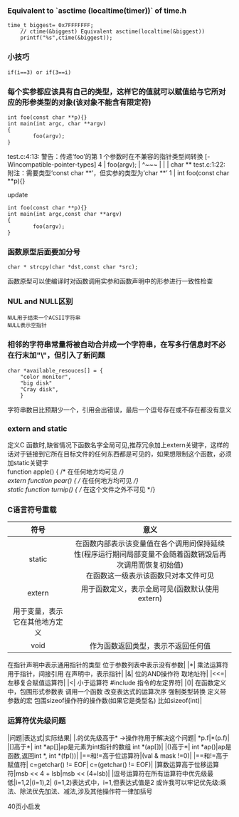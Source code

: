 ### Equivalent to \`asctime (localtime(timer))\`  of time.h  
	time_t biggest= 0x7FFFFFFF;
        // ctime(&biggest) Equivalent asctime(localtime(&biggest))
        printf("%s",ctime(&biggest));
	
### 小技巧
	if(i==3) or if(3==i)
### 每个实参都应该具有自己的类型，这样它的值就可以赋值给与它所对应的形参类型的对象(该对象不能含有限定符)
	int foo(const char **p){}
	int main(int argc, char **argv)
	{
        	foo(argv);
	}
	
test.c:4:13: 警告：传递‘foo’的第 1 个参数时在不兼容的指针类型间转换 [-Wincompatible-pointer-types]
    4 |         foo(argv);
      |             ^~~~
      |             |
      |             char **
test.c:1:22: 附注：需要类型‘const char **’，但实参的类型为‘char **’
    1 | int foo(const char **p){}

update  

	int foo(const char **p){}
	int main(int argc,const char **argv)
	{
        	foo(argv);
	}

### 函数原型后面要加分号
	char * strcpy(char *dst,const char *src);
函数原型可以使编译时对函数调用实参和函数声明中的形参进行一致性检查

### NUL and NULL区别
	NUL用于结束一个ACSII字符串
	NULL表示空指针

### 相邻的字符串常量将被自动合并成一个字符串，在写多行信息时不必在行末加"\\"，但引入了新问题
	char *available_resouces[] = {
		"color monitor",
		"big disk"
		"Cray disk",
		}
字符串数目比预期少一个，引用会出错误，最后一个逗号存在或不存在都没有意义

### extern and static
定义C 函数时,缺省情况下函数名字全局可见,推荐冗余加上extern关键字，这样的话对于链接到它所在目标文件的任何东西都是可见的，如果想限制这个函数，必须加static关键字  
	function apple() { /* 在任何地方均可见 */}  
	extern function pear() { /* 在任何地方均可见 */}  
	static function turnip() { /* 在这个文件之外不可见 */}  

###  C语言符号重载
|符号|意义|
|:---:|:---:|
|static| 在函数内部表示该变量值在各个调用间保持延续性(程序运行期间局部变量不会随着函数销毁后再次调用而恢复初始值)<br>在函数这一级表示该函数只对本文件可见|
|extern| 用于函数定义，表示全局可见(函数默认使用extern)
用于变量，表示它在其他地方定义|
|void| 作为函数返回类型，表示不返回任何值
在指针声明中表示通用指针的类型
位于参数列表中表示没有参数|
|\*| 乘法运算符
用于指针，间接引用
在声明中，表示指针|
|&| 位的AND操作符
取地址符|
|<<=| 左移复合赋值运算符|
|<| 小于运算符
\#include 指令的左定界符|
|()| 在函数定义中，包围形式参数表
调用一个函数
改变表达式的运算次序
强制类型转换
定义带参数的宏
包围sizeof操作符的操作数(如果它是类型名) 比如sizeof(int)|

### 运算符优先级问题
|问题|表达式|实际结果|
|.的优先级高于\* 
->操作符用于解决这个问题| \*p.f|\*(p.f)|
|[]高于\*| int \*ap[]|ap是元素为int指针的数组 int \*(ap[])|
|()高于\*| int \*ap()|ap是函数,返回int \*, int \*(fp())|
|==和!=高于位运算符|(val & mask !=0)|
|==和!=高于赋值符| c=getchar() != EOF| c=(getchar() != EOF)|
|算数运算高于位移运算符|msb << 4 + lsb|msb << (4+lsb)|
|逗号运算符在所有运算符中优先级最低|i=1,2|(i=1),2|
	(i=1,2)表达式中，i=1,但表达式值是2
	或许我可以牢记优先级:乘法、除法优先加法、减法,涉及其他操作符一律加括号

40页小启发
